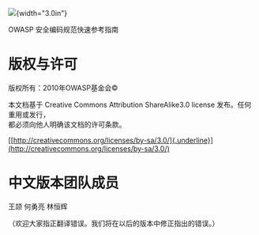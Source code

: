 ![](../../images/OWASP-logo.jpg){width="3.0in"}

OWASP 安全编码规范快速参考指南

# 版权与许可

版权所有：2010年OWASP基金会©

本文档基于 Creative Commons Attribution ShareAlike3.0 license 发布。任何重用或发行，  
都必须向他人明确该文档的许可条款。

[[http://creativecommons.org/licenses/by-sa/3.0/]{.underline}](http://creativecommons.org/licenses/by-sa/3.0/)

# 中文版本团队成员

王颉 何勇亮 林恒辉

（欢迎大家指正翻译错误。我们将在以后的版本中修正指出的错误。）
